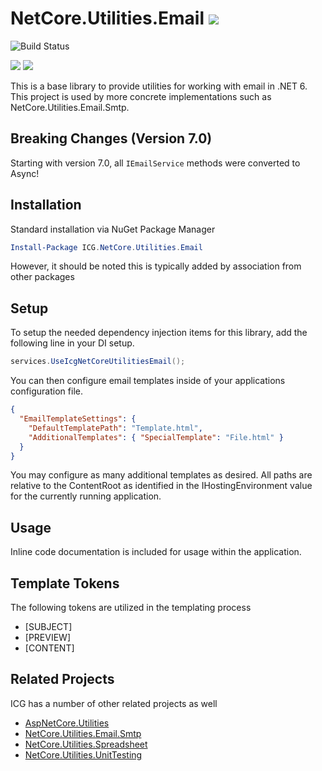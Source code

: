 # NetCore.Utilities.Email ![](https://img.shields.io/github/license/iowacomputergurus/netcore.utilities.email.svg)

![Build Status](https://github.com/IowaComputerGurus/netcore.utilities.email/actions/workflows/ci-build.yml/badge.svg)

![](https://img.shields.io/nuget/v/icg.netcore.utilities.email.svg) ![](https://img.shields.io/nuget/dt/icg.netcore.utilities.email.svg)

This is a base library to provide utilities for working with email in .NET 6.  This project is used by more concrete implementations such as NetCore.Utilities.Email.Smtp.

## Breaking Changes (Version 7.0)

Starting with version 7.0, all `IEmailService` methods were converted to Async!

## Installation
Standard installation via NuGet Package Manager
``` powershell
Install-Package ICG.NetCore.Utilities.Email
```

However, it should be noted this is typically added by association from other packages

## Setup
To setup the needed dependency injection items for this library, add the following line in your DI setup.
``` csharp
services.UseIcgNetCoreUtilitiesEmail();
```

You can then configure email templates inside of your applications configuration file.

``` json
{
  "EmailTemplateSettings": {
    "DefaultTemplatePath": "Template.html",
    "AdditionalTemplates": { "SpecialTemplate": "File.html" }
  }
}
```

You may configure as many additional templates as desired.  All paths are relative to the ContentRoot as identified in the IHostingEnvironment value for the currently running application.

## Usage

Inline code documentation is included for usage within the application.

## Template Tokens

The following tokens are utilized in the templating process

* \[SUBJECT\]
* \[PREVIEW\]
* \[CONTENT\]

## Related Projects

ICG has a number of other related projects as well

* [AspNetCore.Utilities](https://www.github.com/iowacomputergurus/aspnetcore.utilities)
* [NetCore.Utilities.Email.Smtp](https://www.github.com/iowacomputergurus/netcore.utilities.email.smtp)
* [NetCore.Utilities.Spreadsheet](https://www.github.com/iowacomputergurus/netcore.utilities.spreadsheet)
* [NetCore.Utilities.UnitTesting](https://www.github.com/iowacomputergurus/netcore.utilities.unittesting)

